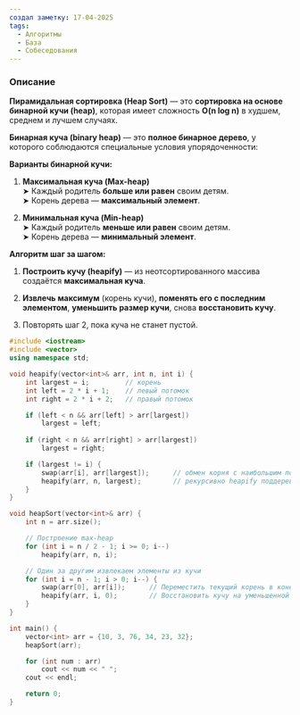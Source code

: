 ```yaml
---
создал заметку: 17-04-2025
tags:
  - Алгоритмы
  - База
  - Собеседования
---
```

### Описание
**Пирамидальная сортировка (Heap Sort)** — это **сортировка на основе бинарной кучи (heap)**, которая имеет сложность **O(n log n)** в худшем, среднем и лучшем случаях.

**Бинарная куча (binary heap)** — это **полное бинарное дерево**, у которого соблюдаются специальные условия упорядоченности:

**Варианты бинарной кучи:**

1. **Максимальная куча (Max-heap)**  
    ➤ Каждый родитель **больше или равен** своим детям.  
    ➤ Корень дерева — **максимальный элемент**.
    
2. **Минимальная куча (Min-heap)**  
    ➤ Каждый родитель **меньше или равен** своим детям.  
    ➤ Корень дерева — **минимальный элемент**.
    
**Алгоритм шаг за шагом:**

1. **Построить кучу (heapify)** — из неотсортированного массива создаётся **максимальная куча**.
    
2. **Извлечь максимум** (корень кучи), **поменять его с последним элементом**, **уменьшить размер кучи**, снова **восстановить кучу**.
    
3. Повторять шаг 2, пока куча не станет пустой.

```cpp
#include <iostream>
#include <vector>
using namespace std;

void heapify(vector<int>& arr, int n, int i) {
    int largest = i;         // корень
    int left = 2 * i + 1;    // левый потомок
    int right = 2 * i + 2;   // правый потомок

    if (left < n && arr[left] > arr[largest])
        largest = left;
    
    if (right < n && arr[right] > arr[largest])
        largest = right;

    if (largest != i) {
        swap(arr[i], arr[largest]);      // обмен корня с наибольшим потомком
        heapify(arr, n, largest);        // рекурсивно heapify поддерева
    }
}

void heapSort(vector<int>& arr) {
    int n = arr.size();

    // Построение max-heap
    for (int i = n / 2 - 1; i >= 0; i--)
        heapify(arr, n, i);

    // Один за другим извлекаем элементы из кучи
    for (int i = n - 1; i > 0; i--) {
        swap(arr[0], arr[i]);      // Переместить текущий корень в конец
        heapify(arr, i, 0);        // Восстановить кучу на уменьшенной части
    }
}

int main() {
    vector<int> arr = {10, 3, 76, 34, 23, 32};
    heapSort(arr);

    for (int num : arr)
        cout << num << " ";
    cout << endl;

    return 0;
}

```